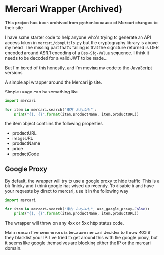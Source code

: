 # Mercari Wrapper (Archived)

This project has been archived from python because of Mercari changes to their site.

I have some starter code to help anyone who's trying to generate an API access token in `mercari/dpopUtils.py` but the cryptography library is above my head. The missing part that's failing is that the signature returned is DER encoded around ASN.1 encoding of a `Dss-Sig-Value` sequence. I think it needs to be decoded for a valid JWT to be made...

But I'm bored of this honestly, and I'm moving my code to the JavaScript versions

A simple api wrapper around the Mercari jp site.

Simple usage can be something like

```python
import mercari

for item in mercari.search("東方 ふもふも"):
    print("{}, {}".format(item.productName, item.productURL))
```

the item object contains the following properties

- productURL
- imageURL
- productName
- price
- productCode

## Google Proxy

By default, the wrapper will try to use a google proxy to hide traffic. This is a bit finicky and I think google has wised up recently. To disable it and have your requests by direct to mercari, use it in the following way

```python
import mercari

for item in mercari.search("東方 ふもふも", use_google_proxy=False):
    print("{}, {}".format(item.productName, item.productURL))
```

The wrapper will throw on any 4xx or 5xx http status code.

Main reason I've seen errors is because mercari decides to throw 403 if they blacklist your IP. I've tried to get around this with the google proxy, but it seems like google themselves are blocking either the IP or the mercari domain.
